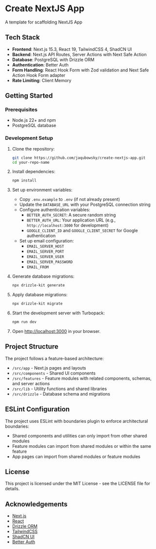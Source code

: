 # Create NextJS App

A template for scaffolding NextJS App

## Tech Stack

- **Frontend**: Next.js 15.3, React 19, TailwindCSS 4, ShadCN UI
- **Backend**: Next.js API Routes, Server Actions with Next Safe Action
- **Database**: PostgreSQL with Drizzle ORM
- **Authentication**: Better Auth
- **Form Handling**: React Hook Form with Zod validation and Next Safe Action Hook Form adapter
- **Rate Limiting**: Client Memory

## Getting Started

### Prerequisites

- Node.js 22+ and npm
- PostgreSQL database

### Development Setup

1. Clone the repository:

   ```bash
   git clone https://github.com/jaqubowsky/create-nextjs-app.git
   cd your-repo-name
   ```

2. Install dependencies:

   ```bash
   npm install
   ```

3. Set up environment variables:

   - Copy `.env.example` to `.env` (if not already present)
   - Update the `DATABASE_URL` with your PostgreSQL connection string
   - Configure authentication variables:
     - `BETTER_AUTH_SECRET`: A secure random string
     - `BETTER_AUTH_URL`: Your application URL (e.g., `http://localhost:3000` for development)
     - `GOOGLE_CLIENT_ID` and `GOOGLE_CLIENT_SECRET` for Google authentication
   - Set up email configuration:
     - `EMAIL_SERVER_HOST`
     - `EMAIL_SERVER_PORT`
     - `EMAIL_SERVER_USER`
     - `EMAIL_SERVER_PASSWORD`
     - `EMAIL_FROM`

4. Generate database migrations:

   ```bash
   npx drizzle-kit generate
   ```

5. Apply database migrations:

   ```bash
   npx drizzle-kit migrate
   ```

6. Start the development server with Turbopack:

   ```bash
   npm run dev
   ```

7. Open [http://localhost:3000](http://localhost:3000) in your browser.

## Project Structure

The project follows a feature-based architecture:

- `/src/app` - Next.js pages and layouts
- `/src/components` - Shared UI components
- `/src/features` - Feature modules with related components, schemas, and server actions
- `/src/lib` - Utility functions and shared libraries
- `/src/drizzle` - Database schema and migrations

## ESLint Configuration

The project uses ESLint with boundaries plugin to enforce architectural boundaries:

- Shared components and utilities can only import from other shared modules
- Feature modules can import from shared modules or within the same feature
- App pages can import from shared modules or feature modules

## License

This project is licensed under the MIT License - see the LICENSE file for details.

## Acknowledgements

- [Next.js](https://nextjs.org/)
- [React](https://react.dev/)
- [Drizzle ORM](https://orm.drizzle.team/)
- [TailwindCSS](https://tailwindcss.com/)
- [ShadCN UI](https://ui.shadcn.com/)
- [Better Auth](https://better-auth.dev/)
